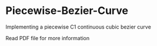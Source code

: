 # Piecewise-Bezier-Curve
Implementing a piecewise C1 continuous cubic bezier curve

Read PDF file for more information
